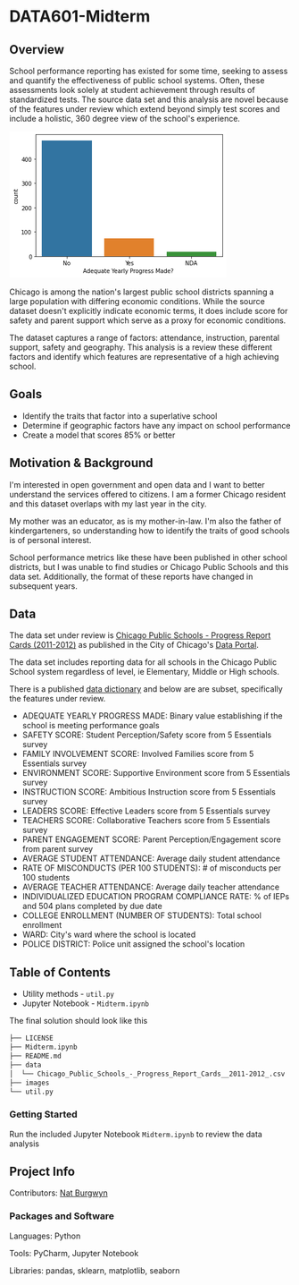 # DATA601-Midterm

## Overview

School performance reporting has existed for some time, seeking to assess and quantify the effectiveness of public school systems.  Often, these assessments look solely at student achievement through results of standardized tests.  The source data set and this analysis are novel because of the features under review which extend beyond simply test scores and include a holistic, 360 degree view of the school's experience.

<img src="https://github.com/burgwyn/DATA601-Midterm/blob/main/images/ayp_count.png" alt="Breakdown of Adequate Yearly Progress" />

Chicago is among the nation's largest public school districts spanning a large population with differing economic conditions.  While the source dataset doesn't explicitly indicate economic terms, it does include score for safety and parent support which serve as a proxy for economic conditions.

The dataset captures a range of factors: attendance, instruction, parental support, safety and geography. This analysis is a review these different factors and identify which features are representative of a high achieving school. 

## Goals

- Identify the traits that factor into a superlative school
- Determine if geographic factors have any impact on school performance
- Create a model that scores 85% or better

## Motivation & Background

I'm interested in open government and open data and I want to better understand the services offered to citizens.  I am a former Chicago resident and this dataset overlaps with my last year in the city.

My mother was an educator, as is my mother-in-law.  I'm also the father of kindergarteners, so understanding how to identify the traits of good schools is of personal interest.

School performance metrics like these have been published in other school districts, but I was unable to find studies or Chicago Public Schools and this data set.  Additionally, the format of these reports have changed in subsequent years.

## Data

The data set under review is [Chicago Public Schools - Progress Report Cards (2011-2012)](https://data.cityofchicago.org/Education/Chicago-Public-Schools-Progress-Report-Cards-2011-/9xs2-f89t) as published in the City of Chicago's [Data Portal](https://data.cityofchicago.org/).

The data set includes reporting data for all schools in the Chicago Public School system regardless of level, ie Elementary, Middle or High schools.

There is a published [data dictionary](https://data.cityofchicago.org/api/assets/AAD41A13-BE8A-4E67-B1F5-86E711E09D5F) and below are are subset, specifically the features under review.

- ADEQUATE YEARLY PROGRESS MADE: Binary value establishing if the school is meeting performance goals
- SAFETY SCORE: Student Perception/Safety score from 5 Essentials survey
- FAMILY INVOLVEMENT SCORE: Involved Families score from 5 Essentials survey
- ENVIRONMENT SCORE: Supportive Environment score from 5 Essentials survey
- INSTRUCTION SCORE: Ambitious Instruction score from 5 Essentials survey
- LEADERS SCORE: Effective Leaders score from 5 Essentials survey
- TEACHERS SCORE: Collaborative Teachers score from 5 Essentials survey
- PARENT ENGAGEMENT SCORE: Parent Perception/Engagement score from parent survey
- AVERAGE STUDENT ATTENDANCE: Average daily student attendance
- RATE OF MISCONDUCTS (PER 100 STUDENTS): # of misconducts per 100 students
- AVERAGE TEACHER ATTENDANCE: Average daily teacher attendance
- INDIVIDUALIZED EDUCATION PROGRAM COMPLIANCE RATE: % of IEPs and 504 plans completed by due date
- COLLEGE ENROLLMENT (NUMBER OF STUDENTS): Total school enrollment
- WARD: City's ward where the school is located
- POLICE DISTRICT: Police unit assigned the school's location

## Table of Contents

- Utility methods - `util.py`
- Jupyter Notebook - `Midterm.ipynb`

The final solution should look like this

```shell
├── LICENSE
├── Midterm.ipynb
├── README.md
├── data
│  └── Chicago_Public_Schools_-_Progress_Report_Cards__2011-2012_.csv
├── images
└── util.py
```

### Getting Started

Run the included Jupyter Notebook `Midterm.ipynb` to review the data analysis

## Project Info

Contributors: [Nat Burgwyn](https://github.com/burgwyn)

### Packages and Software

Languages: Python

Tools: PyCharm, Jupyter Notebook

Libraries: pandas, sklearn, matplotlib, seaborn
